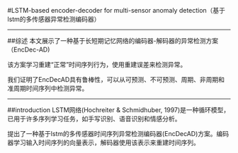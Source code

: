 #LSTM-based encoder-decoder for multi-sensor anomaly detection（基于lstm的多传感器异常检测编码器）

---
##综述
本文展示了一种基于长短期记忆网络的编码器-解码器的异常检测方案（EncDec-AD)

该方案学习重建“正常”时间序列行为，使用重建误差来检测异常。

我们证明了EncDecAD具有鲁棒性，可以从可预测、不可预测、周期、非周期和准周期时间序列中检测异常。

---
##introduction
LSTM网络(Hochreiter & Schmidhuber, 1997)是一种循环模型，已用于许多序列学习任务，如手写识别、语音识别和情感分析。

提出了一种基于lstm的多传感器时间序列异常检测编码器(EncDecAD)方案。编码器学习输入时间序列的向量表示，解码器使用该表示来重建时间序列。